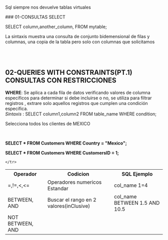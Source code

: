 <p>Sql siempre nos devuelve tablas virtuales</p>
### 01-CONSULTAS SELECT
<p>SELECT column,another_column, FROM mytable;</p>
<p>La sintaxis muestra una consulta de conjunto bidemensional de filas y columnas, una copia de la tabla pero solo con columnas
que solicitamos</p>
<br>
<br> 

## 02-QUERIES WITH CONSTRAINTS(PT.1) CONSULTAS CON RESTRICCIONES
**WHERE**: Se aplica a cada fila de datos verificando valores de columna especificos para determinar si debe incluirse o no, se utiliza para filtrar registros
, extrare solo aquellos registros que cumplen una condición especifica.
<br>
*Sintaxis* : SELECT column1,column2 FROM table_name WHERE condition;
<br>
<p>Selecciona todos los clientes de MEXICO</p>
<br>

**SELECT * FROM Customers WHERE Country = "Mexico";**
<br>

**SELECT * FROM Customers WHERE CustomersID = 1;**

<table>
  <tr>
    <th>Operador</th>
    <th>Codicion</th>
    <th>SQL Ejemplo</th>
  </tr>
  <tr>
    <td>=,!=,<,<=</td>
    <td>Operadores numericos Estandar</td>
    <td>col_name 1=4</td>
  </tr>
      <tr>
        <td>BETWEEN, AND</td>
        <td>Buscar el rango en 2 valores(inClusive)</td>
        <td>col_name BETWEEN 1.5 AND 10.5</td>
      </tr>
    <tr>
      <td>NOT BETWEEN, AND</td>
      
    </tr>
      
</table>





